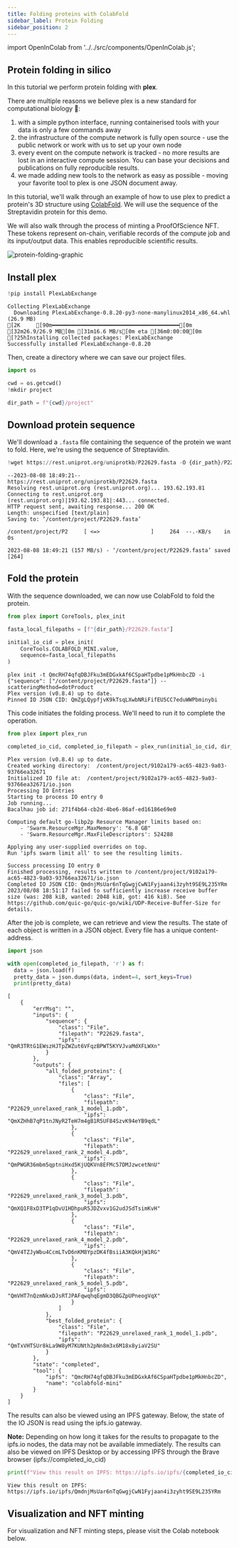 ```yaml
---
title: Folding proteins with ColabFold
sidebar_label: Protein Folding
sidebar_position: 2
---
```


import OpenInColab from '../../src/components/OpenInColab.js';

<OpenInColab link="https://colab.research.google.com/drive/1312M2VOx_YpTFgy60ZYChgR9h3a7aorr?usp=sharing"></OpenInColab>

## Protein folding in silico

In this tutorial we perform protein folding with **plex**.

There are multiple reasons we believe plex is a new standard for computational biology 🧫:
1. with a simple python interface, running containerised tools with your data is only a few commands away
2. the infrastructure of the compute network is fully open source - use the public network or work with us to set up your own node
3. every event on the compute network is tracked - no more results are lost in an interactive compute session. You can base your decisions and publications on fully reproducible results.
4. we made adding new tools to the network as easy as possible - moving your favorite tool to plex is one JSON document away.

In this tutorial, we'll walk through an example of how to use plex to predict a protein's 3D structure using [ColabFold](https://www.nature.com/articles/s41592-022-01488-1). We will use the sequence of the Streptavidin protein for this demo.

We will also walk through the process of minting a ProofOfScience NFT. These tokens represent on-chain, verifiable records of the compute job and its input/output data. This enables reproducible scientific results.

![protein-folding-graphic](../../static/img/protein-folding-graphic.png)

## Install plex


```python
!pip install PlexLabExchange
```

    Collecting PlexLabExchange
      Downloading PlexLabExchange-0.8.20-py3-none-manylinux2014_x86_64.whl (26.9 MB)
    [2K     [90m━━━━━━━━━━━━━━━━━━━━━━━━━━━━━━━━━━━━━━━━[0m [32m26.9/26.9 MB[0m [31m16.6 MB/s[0m eta [36m0:00:00[0m
    [?25hInstalling collected packages: PlexLabExchange
    Successfully installed PlexLabExchange-0.8.20


Then, create a directory where we can save our project files.


```python
import os

cwd = os.getcwd()
!mkdir project

dir_path = f"{cwd}/project"
```

## Download protein sequence

We'll download a `.fasta` file containing the sequence of the protein we want to fold. Here, we're using the sequence of Streptavidin.




```python
!wget https://rest.uniprot.org/uniprotkb/P22629.fasta -O {dir_path}/P22629.fasta # Streptavidin
```

    --2023-08-08 18:49:21--  https://rest.uniprot.org/uniprotkb/P22629.fasta
    Resolving rest.uniprot.org (rest.uniprot.org)... 193.62.193.81
    Connecting to rest.uniprot.org (rest.uniprot.org)|193.62.193.81|:443... connected.
    HTTP request sent, awaiting response... 200 OK
    Length: unspecified [text/plain]
    Saving to: ‘/content/project/P22629.fasta’
    
    /content/project/P2     [ <=>                ]     264  --.-KB/s    in 0s      
    
    2023-08-08 18:49:21 (157 MB/s) - ‘/content/project/P22629.fasta’ saved [264]
    


## Fold the protein

With the sequence downloaded, we can now use ColabFold to fold the protein.




```python
from plex import CoreTools, plex_init

fasta_local_filepaths = [f"{dir_path}/P22629.fasta"]

initial_io_cid = plex_init(
    CoreTools.COLABFOLD_MINI.value,
    sequence=fasta_local_filepaths
)
```

    plex init -t QmcRH74qfqDBJFku3mEDGxkAf6CSpaHTpdbe1pMkHnbcZD -i {"sequence": ["/content/project/P22629.fasta"]} --scatteringMethod=dotProduct
    Plex version (v0.8.4) up to date.
    Pinned IO JSON CID: QmZgLQypfjvK9kTsqLXwbNRiFifEU5CC7eduWWPbminybi


This code initiates the folding process. We'll need to run it to complete the operation.


```python
from plex import plex_run

completed_io_cid, completed_io_filepath = plex_run(initial_io_cid, dir_path)
```

    Plex version (v0.8.4) up to date.
    Created working directory:  /content/project/9102a179-ac65-4823-9a03-93766ea32671
    Initialized IO file at:  /content/project/9102a179-ac65-4823-9a03-93766ea32671/io.json
    Processing IO Entries
    Starting to process IO entry 0 
    Job running...
    Bacalhau job id: 271f4b64-cb2d-4be6-86af-ed16186e69e0 
    
    Computing default go-libp2p Resource Manager limits based on:
        - 'Swarm.ResourceMgr.MaxMemory': "6.8 GB"
        - 'Swarm.ResourceMgr.MaxFileDescriptors': 524288
    
    Applying any user-supplied overrides on top.
    Run 'ipfs swarm limit all' to see the resulting limits.
    
    Success processing IO entry 0 
    Finished processing, results written to /content/project/9102a179-ac65-4823-9a03-93766ea32671/io.json
    Completed IO JSON CID: QmdnjMsUar6nTqGwgjCwN1Fyjaan4i3zyht9SE9L235YRm
    2023/08/08 18:51:17 failed to sufficiently increase receive buffer size (was: 208 kiB, wanted: 2048 kiB, got: 416 kiB). See https://github.com/quic-go/quic-go/wiki/UDP-Receive-Buffer-Size for details.


After the job is complete, we can retrieve and view the results. The state of each object is written in a JSON object. Every file has a unique content-address.




```python
import json

with open(completed_io_filepath, 'r') as f:
  data = json.load(f)
  pretty_data = json.dumps(data, indent=4, sort_keys=True)
  print(pretty_data)
```

    [
        {
            "errMsg": "",
            "inputs": {
                "sequence": {
                    "class": "File",
                    "filepath": "P22629.fasta",
                    "ipfs": "QmR3TRtG1EWszHJTpZWZut6VFqzBPWT5KYVJvaMdXFLWXn"
                }
            },
            "outputs": {
                "all_folded_proteins": {
                    "class": "Array",
                    "files": [
                        {
                            "class": "File",
                            "filepath": "P22629_unrelaxed_rank_1_model_1.pdb",
                            "ipfs": "QmXZHhB7qP1tnJNyR2TeH7m4gB1R5UF84SzvK94eYB9qdL"
                        },
                        {
                            "class": "File",
                            "filepath": "P22629_unrelaxed_rank_2_model_4.pdb",
                            "ipfs": "QmPWGR36mbm5qptniHxd5KjUQKVn8EFMc57DMJzwcetNnU"
                        },
                        {
                            "class": "File",
                            "filepath": "P22629_unrelaxed_rank_3_model_3.pdb",
                            "ipfs": "QmXQ1F8xD3TP1qDvU1HDhpuR5JDZvxv1G2udJSdTsimKvH"
                        },
                        {
                            "class": "File",
                            "filepath": "P22629_unrelaxed_rank_4_model_2.pdb",
                            "ipfs": "QmV4TZJyWbu4CcmLTvD6nKM8YpzDK4fBsiiA3KQkHjW1RG"
                        },
                        {
                            "class": "File",
                            "filepath": "P22629_unrelaxed_rank_5_model_5.pdb",
                            "ipfs": "QmVHT7nQzmNkxDJsRTJPAFqwqhqEgmD3QBGZpUPneogVqX"
                        }
                    ]
                },
                "best_folded_protein": {
                    "class": "File",
                    "filepath": "P22629_unrelaxed_rank_1_model_1.pdb",
                    "ipfs": "QmTxVHTSUr8kLa9W8yM7KUNth2pNn8m3x6M18x8yiaV2SU"
                }
            },
            "state": "completed",
            "tool": {
                "ipfs": "QmcRH74qfqDBJFku3mEDGxkAf6CSpaHTpdbe1pMkHnbcZD",
                "name": "colabfold-mini"
            }
        }
    ]


The results can also be viewed using an IPFS gateway. Below, the state of the IO JSON is read using the ipfs.io gateway.

**Note:** Depending on how long it takes for the results to propagate to the ipfs.io nodes, the data may not be available immediately. The results can also be viewed on IPFS Desktop or by accessing IPFS through the Brave browser (ipfs://completed_io_cid)


```python
print(f"View this result on IPFS: https://ipfs.io/ipfs/{completed_io_cid}")
```

    View this result on IPFS: https://ipfs.io/ipfs/QmdnjMsUar6nTqGwgjCwN1Fyjaan4i3zyht9SE9L235YRm


## Visualization and NFT minting

For visualization and NFT minting steps, please visit the Colab notebook below.

<OpenInColab link="https://colab.research.google.com/drive/1312M2VOx_YpTFgy60ZYChgR9h3a7aorr?usp=sharing"></OpenInColab>
